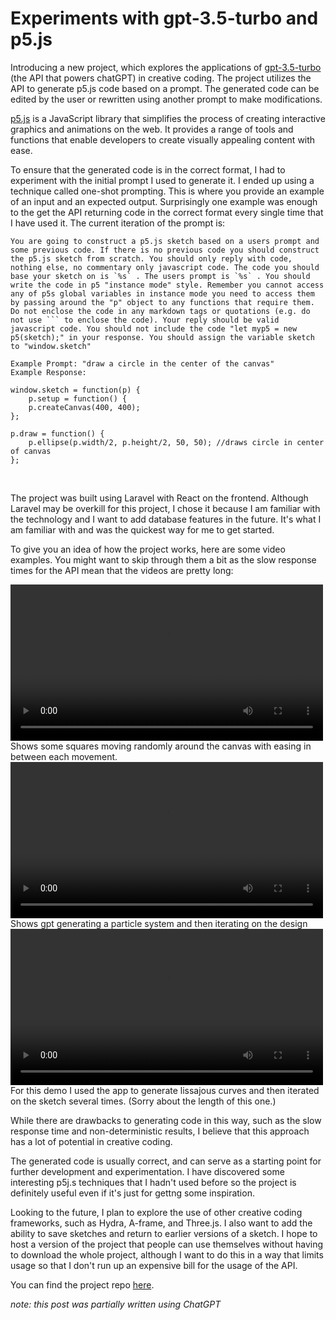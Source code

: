 <link rel="stylesheet" href="/style.css" />

# Experiments with gpt-3.5-turbo and p5.js


Introducing a new project, which explores the applications of [gpt-3.5-turbo](https://platform.openai.com/docs/models/gpt-3-5) (the API that powers chatGPT) in creative coding. The project utilizes the API to generate p5.js code based on a prompt. The generated code can be edited by the user or rewritten using another prompt to make modifications.

[p5.js](https://p5js.org/) is a JavaScript library that simplifies the process of creating interactive graphics and animations on the web. It provides a range of tools and functions that enable developers to create visually appealing content with ease.

To ensure that the generated code is in the correct format, I had to experiment with the initial prompt I used to generate it. I ended up using a technique called one-shot prompting. This is where you provide an example of an input and an expected output. Surprisingly one example was enough to the get the API returning code in the correct format every single time that I have used it. The current iteration of the prompt is:

```
You are going to construct a p5.js sketch based on a users prompt and some previous code. If there is no previous code you should construct the p5.js sketch from scratch. You should only reply with code, nothing else, no commentary only javascript code. The code you should base your sketch on is `%s` . The users prompt is `%s` . You should write the code in p5 "instance mode" style. Remember you cannot access any of p5s global variables in instance mode you need to access them by passing around the "p" object to any functions that require them. Do not enclose the code in any markdown tags or quotations (e.g. do not use ``` to enclose the code). Your reply should be valid javascript code. You should not include the code "let myp5 = new p5(sketch);" in your response. You should assign the variable sketch to "window.sketch"

Example Prompt: "draw a circle in the center of the canvas"
Example Response:

window.sketch = function(p) {
	p.setup = function() {
    p.createCanvas(400, 400);
};

p.draw = function() {
    p.ellipse(p.width/2, p.height/2, 50, 50); //draws circle in center of canvas
};
```
<br>

The project was built using Laravel with React on the frontend. Although Laravel may be overkill for this project, I chose it because I am familiar with the technology and I want to add database features in the future. It's what I am familiar with and was the quickest way for me to get started.

To give you an idea of how the project works, here are some video examples. You might want to skip through them a bit as the slow response times for the API mean that the videos are pretty long:

<video width="500" controls >
    <source src="./random_squares_demo.mp4" type="video/mp4">
</video>
Shows some squares moving randomly around the canvas with easing in between each movement.

<video width="500" controls >
    <source src="./particle_system_demo.mp4" type="video/mp4">
</video>
Shows gpt generating a particle system and then iterating on the design

<video width="500" controls >
    <source src="./lissajous_patterns_demo.mp4"type="video/mp4">
</video>
For this demo I used the app to generate lissajous curves and then iterated on the sketch several times. (Sorry about the length of this one.)



While there are drawbacks to generating code in this way, such as the slow response time and non-deterministic results, I believe that this approach has a lot of potential in creative coding. 

The generated code is usually correct, and can serve as a starting point for further development and experimentation. I have discovered some interesting p5j.s techniques that I hadn't used before so the project is definitely useful even if it's just for gettng some inspiration. 

Looking to the future, I plan to explore the use of other creative coding frameworks, such as Hydra, A-frame, and Three.js. I also want to add the ability to save sketches and return to earlier versions of a sketch. I hope to host a version of the project that people can use themselves without having to download the whole project, although I want to do this in a way that limits usage so that I don't run up an expensive bill for the usage of the API.

You can find the project repo [here](https://github.com/gabrieldavison/creative_code.gpt).

*note: this post was partially written using ChatGPT*